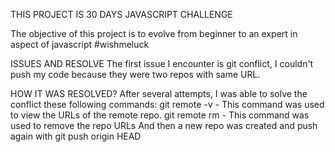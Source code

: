 THIS PROJECT IS 30 DAYS JAVASCRIPT CHALLENGE

The objective of this project is to evolve from beginner to an expert in aspect of javascript #wishmeluck

ISSUES AND RESOLVE
The first issue I encounter is git conflict, I couldn't push my code because they were two repos with same URL.

HOW IT WAS RESOLVED?
After several attempts, I was able to solve the conflict these following commands:
git remote -v - This command was used to view the URLs of the remote repo.
git remote rm - This command was used to remove the repo URLs 
And then a new repo was created and push again with git push origin HEAD
